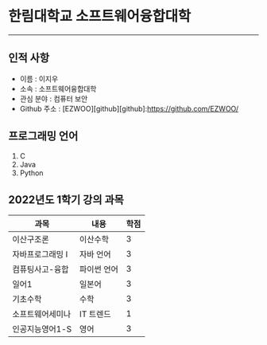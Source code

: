 # 한림대학교 소프트웨어융합대학
---
## 인적 사항
  * 이름 : 이지우
  * 소속 : 소프트웨어융합대학
  * 관심 분야 : 컴퓨터 보안
  * Github 주소 : [EZWOO][github][github]:https://github.com/EZWOO/

 ## 프로그래밍 언어
 1. C
 2. Java
 3. Python



## 2022년도 1학기 강의 과목
|과목|내용|학점|
|---|---|---|
|이산구조론|이산수학|3|
|자바프로그래밍 I|자바 언어|3|
|컴퓨팅사고-융합|파이썬 언어|3|
|일어1|일본어|3|
|기초수학|수학|3|
|소프트웨어세미나|IT 트렌드|1|
|인공지능영어1-S|영어|3|




